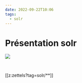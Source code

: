 ```yaml
---
date: 2022-09-22T10:06
tags:
  - solr
---
```


# Présentation solr

<img src="https://images.pexels.com/photos/189349/pexels-photo-189349.jpeg?auto=compress&cs=tinysrgb&fit=crop&h=627&w=1200"/>

$~$

[[z:zettels?tag=solr/**]]




